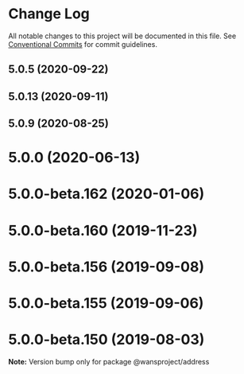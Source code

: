 # Change Log

All notable changes to this project will be documented in this file.
See [Conventional Commits](https://conventionalcommits.org) for commit guidelines.

## 5.0.5 (2020-09-22)



## 5.0.13 (2020-09-11)



## 5.0.9 (2020-08-25)



# 5.0.0 (2020-06-13)



# 5.0.0-beta.162 (2020-01-06)



# 5.0.0-beta.160 (2019-11-23)



# 5.0.0-beta.156 (2019-09-08)



# 5.0.0-beta.155 (2019-09-06)



# 5.0.0-beta.150 (2019-08-03)

**Note:** Version bump only for package @wansproject/address
